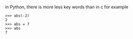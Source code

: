 in Python, there is more less key words than in c 
for example
```
>>> abs(-2)
2
>>> abs = 7
>>> abs
7
```
